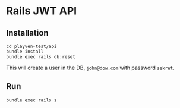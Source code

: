 # Rails JWT API


## Installation

```git clone https://github.com/ivanovv/playven-test.git
cd playven-test/api
bundle install
bundle exec rails db:reset
```

This will create a user in the DB, `john@dow.com` with password `sekret`.

## Run

```bundle exec rails s```
